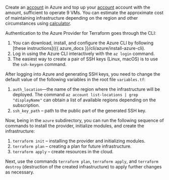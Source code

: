 Create an [account](https://portal.azure.com/#home) in Azure and top up your [account](https://portal.azure.com/#view/Microsoft_Azure_GTM/ModernBillingMenuBlade/~/BillingAccounts) account with the amount, sufficient to operate 9 VMs. You can estimate the approximate cost of maintaining infrastructure depending on the region and other circumstances using [calculator](https://azure.com/e/26977c150e854617a888fb3a7d1a399d).

Authentication to the Azure Provider for Terraform goes through the CLI:

1. You can download, install, and configure the Azure CLI by following [these instructions]({{ azure_docs }}/cli/azure/install-azure-cli).
2. Log in using the Azure CLI interactively with the `az login` command.
3. The easiest way to create a pair of SSH keys (Linux, macOS) is to use the `ssh-keygen` command.

After logging into Azure and generating SSH keys, you need to change the default value of the following variables in the root file `variables.tf`:

1. `auth_location`—the name of the region where the infrastructure will be deployed. The command `az account list-locations | grep "displayName"` can obtain a list of available regions depending on the subscription.
2. `ssh_key_path` – path to the public part of the generated SSH key.

Now, being in the `azure` subdirectory, you can run the following sequence of commands to install the provider, initialize modules, and create the infrastructure:

1. `terraform init` – installing the provider and initializing modules.
2. `terraform plan` – creating a plan for future infrastructure.
3. `terraform apply` – create resources in the cloud.

Next, use the commands `terraform plan`, `terraform apply`, and `terraform destroy` (destruction of the created infrastructure) to apply further changes as necessary.
